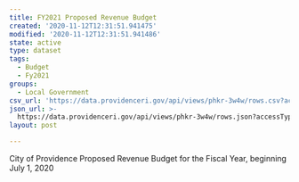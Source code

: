 ```yaml
---
title: FY2021 Proposed Revenue Budget
created: '2020-11-12T12:31:51.941475'
modified: '2020-11-12T12:31:51.941486'
state: active
type: dataset
tags:
  - Budget
  - Fy2021
groups:
  - Local Government
csv_url: 'https://data.providenceri.gov/api/views/phkr-3w4w/rows.csv?accessType=DOWNLOAD'
json_url: >-
  https://data.providenceri.gov/api/views/phkr-3w4w/rows.json?accessType=DOWNLOAD
layout: post

---
```

City of Providence Proposed Revenue Budget for the Fiscal Year, beginning July 1, 2020
